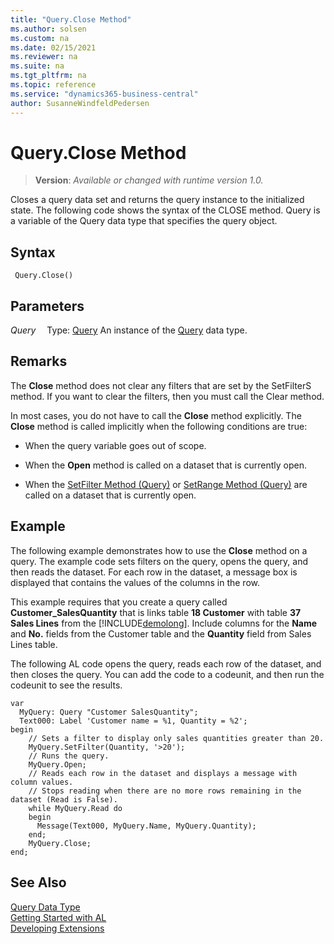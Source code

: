 ```yaml
---
title: "Query.Close Method"
ms.author: solsen
ms.custom: na
ms.date: 02/15/2021
ms.reviewer: na
ms.suite: na
ms.tgt_pltfrm: na
ms.topic: reference
ms.service: "dynamics365-business-central"
author: SusanneWindfeldPedersen
---
```

[//]: # (START>DO_NOT_EDIT)
[//]: # (IMPORTANT:Do not edit any of the content between here and the END>DO_NOT_EDIT.)
[//]: # (Any modifications should be made in the .xml files in the ModernDev repo.)
# Query.Close Method
> **Version**: _Available or changed with runtime version 1.0._

Closes a query data set and returns the query instance to the initialized state. The following code shows the syntax of the CLOSE method.  Query is a variable of the Query data type that specifies the query object.


## Syntax
```
 Query.Close()
```

## Parameters
*Query*
&emsp;Type: [Query](query-data-type.md)
An instance of the [Query](query-data-type.md) data type.


[//]: # (IMPORTANT: END>DO_NOT_EDIT)

## Remarks  
 The **Close** method does not clear any filters that are set by the SetFilterS method. If you want to clear the filters, then you must call the Clear method.  

 In most cases, you do not have to call the **Close** method explicitly. The **Close** method is called implicitly when the following conditions are true:  

-   When the query variable goes out of scope.  

-   When the **Open** method is called on a dataset that is currently open.  

-   When the [SetFilter Method \(Query\)](../../methods-auto/query/queryinstance-setfilter-method.md)  or [SetRange Method \(Query\)](../../methods-auto/query/queryinstance-setrange-method.md) are called on a dataset that is currently open.  

## Example  
 The following example demonstrates how to use the **Close** method on a query. The example code sets filters on the query, opens the query, and then reads the dataset. For each row in the dataset, a message box is displayed that contains the values of the columns in the row.  

 This example requires that you create a query called **Customer\_SalesQuantity** that is links table **18 Customer** with table  **37 Sales Lines** from the [!INCLUDE[demolong](../../includes/demolong_md.md)]. Include columns for the **Name** and **No.** fields from the Customer table and the **Quantity** field from Sales Lines table.  


 The following AL code opens the query, reads each row of the dataset, and then closes the query. You can add the code to a codeunit, and then run the codeunit to see the results.  

```al
var
  MyQuery: Query "Customer SalesQuantity";
  Text000: Label 'Customer name = %1, Quantity = %2';
begin
    // Sets a filter to display only sales quantities greater than 20.  
    MyQuery.SetFilter(Quantity, '>20');   
    // Runs the query.  
    MyQuery.Open;  
    // Reads each row in the dataset and displays a message with column values.   
    // Stops reading when there are no more rows remaining in the dataset (Read is False).  
    while MyQuery.Read do  
    begin  
      Message(Text000, MyQuery.Name, MyQuery.Quantity);   
    end;  
    MyQuery.Close;  
end;
```  

## See Also
[Query Data Type](query-data-type.md)  
[Getting Started with AL](../../devenv-get-started.md)  
[Developing Extensions](../../devenv-dev-overview.md)